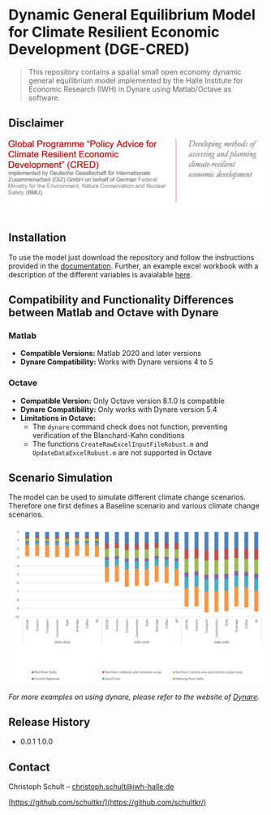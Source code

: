 # Dynamic General Equilibrium Model for Climate Resilient Economic Development (DGE-CRED)
> This repository contains a spatial small open economy dynamic general equilibrium model implemented by the Halle Institute for Economic Research (IWH) in Dynare using Matlab/Octave as software.

## Disclaimer

![](pictures/CRED_Disclaimer.png)


## Installation

To use the model just download the repository and follow the instructions provided in the [documentation](https://github.com/schultkr/DGE-CRED/blob/master/DGE-CRED%20Model%20Technical%20Report.pdf).
Further, an example excel workbook with a description of the different variables is avaialable [here](https://github.com/schultkr/DGE-CRED/blob/master/DGE_CRED_Model/ExcelFiles/ModelSimulationandCalibration17Sectorsand6Regions.xlsx).

## Compatibility and Functionality Differences between Matlab and Octave with Dynare

### Matlab
- **Compatible Versions:** Matlab 2020 and later versions
- **Dynare Compatibility:** Works with Dynare versions 4 to 5

### Octave
- **Compatible Version:** Only Octave version 8.1.0 is compatible
- **Dynare Compatibility:** Only works with Dynare version 5.4
- **Limitations in Octave:**
  - The `dynare` command check does not function, preventing verification of the Blanchard-Kahn conditions
  - The functions `CreateRawExcelInputFileRobust.m` and `UpdateDataExcelRobust.m` are not supported in Octave


## Scenario Simulation

The model can be used to simulate different climate change scenarios. Therefore one first defines a Baseline scenario and various climate change scenarios. 

![](pictures/RegionsVASSP245.jpg)

_For more examples on using dynare, please refer to the website of [Dynare](https://www.dynare.org/)._

## Release History

* 0.0.1
  1.0.0

## Contact

Christoph Schult – christoph.schult@iwh-halle.de

[https://github.com/schultkr/](https://github.com/schultkr/)


<!-- Markdown link & img dfn's -->
[npm-image]: https://img.shields.io/npm/v/datadog-metrics.svg?style=flat-square
[npm-url]: https://npmjs.org/package/datadog-metrics
[npm-downloads]: https://img.shields.io/npm/dm/datadog-metrics.svg?style=flat-square
[travis-image]: https://img.shields.io/travis/dbader/node-datadog-metrics/master.svg?style=flat-square
[travis-url]: https://travis-ci.org/dbader/node-datadog-metrics
[wiki]: https://github.com/yourname/yourproject/wiki
